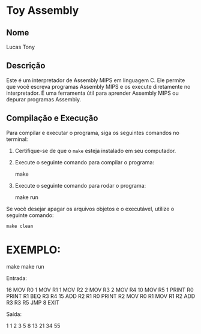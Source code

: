 # Toy Assembly

## Nome
Lucas Tony

## Descrição
Este é um interpretador de Assembly MIPS em linguagem C. 
Ele permite que você escreva programas Assembly MIPS e os execute diretamente no interpretador. É uma ferramenta útil para aprender Assembly MIPS ou depurar programas Assembly.

## Compilação e Execução
Para compilar e executar o programa, siga os seguintes comandos no terminal:

1. Certifique-se de que o `make` esteja instalado em seu computador.
2. Execute o seguinte comando para compilar o programa:

    make

3. Execute o seguinte comando para rodar o programa:
    
    make run

Se você desejar apagar os arquivos objetos e o executável, utilize o seguinte comando:

    make clean


# EXEMPLO:
make
make run

Entrada:

16
MOV R0 1
MOV R1 1
MOV R2 2
MOV R3 2
MOV R4 10
MOV R5 1
PRINT R0
PRINT R1
BEQ R3 R4 15
ADD R2 R1 R0
PRINT R2
MOV R0 R1
MOV R1 R2
ADD R3 R3 R5
JMP 8
EXIT

Saída:

1
1
2
3
5
8
13
21
34
55
